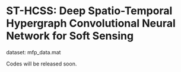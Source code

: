 # ST-HCSS: Deep Spatio-Temporal Hypergraph Convolutional Neural Network for Soft Sensing
dataset: mfp_data.mat

Codes will be released soon. 
